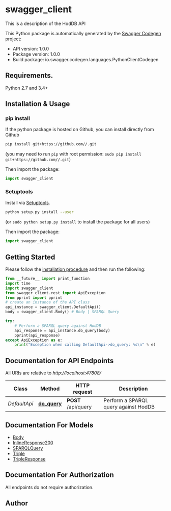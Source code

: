 # swagger_client
This is a description of the HodDB API

This Python package is automatically generated by the [Swagger Codegen](https://github.com/swagger-api/swagger-codegen) project:

- API version: 1.0.0
- Package version: 1.0.0
- Build package: io.swagger.codegen.languages.PythonClientCodegen

## Requirements.

Python 2.7 and 3.4+

## Installation & Usage
### pip install

If the python package is hosted on Github, you can install directly from Github

```sh
pip install git+https://github.com//.git
```
(you may need to run `pip` with root permission: `sudo pip install git+https://github.com//.git`)

Then import the package:
```python
import swagger_client 
```

### Setuptools

Install via [Setuptools](http://pypi.python.org/pypi/setuptools).

```sh
python setup.py install --user
```
(or `sudo python setup.py install` to install the package for all users)

Then import the package:
```python
import swagger_client
```

## Getting Started

Please follow the [installation procedure](#installation--usage) and then run the following:

```python
from __future__ import print_function
import time
import swagger_client
from swagger_client.rest import ApiException
from pprint import pprint
# create an instance of the API class
api_instance = swagger_client.DefaultApi()
body = swagger_client.Body() # Body | SPARQL Query

try:
    # Perform a SPARQL query against HodDB
    api_response = api_instance.do_query(body)
    pprint(api_response)
except ApiException as e:
    print("Exception when calling DefaultApi->do_query: %s\n" % e)

```

## Documentation for API Endpoints

All URIs are relative to *http://localhost:47808/*

Class | Method | HTTP request | Description
------------ | ------------- | ------------- | -------------
*DefaultApi* | [**do_query**](docs/DefaultApi.md#do_query) | **POST** /api/query | Perform a SPARQL query against HodDB


## Documentation For Models

 - [Body](docs/Body.md)
 - [InlineResponse200](docs/InlineResponse200.md)
 - [SPARQLQuery](docs/SPARQLQuery.md)
 - [Triple](docs/Triple.md)
 - [TripleResponse](docs/TripleResponse.md)


## Documentation For Authorization

 All endpoints do not require authorization.


## Author



